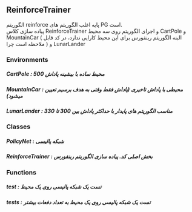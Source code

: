 ## ReinforceTrainer
الگوریتم reinforce پایه اغلب الگوریتم های PG است.  
پیاده سازی کلاس ReinforceTrainer و اجرای الگوریتم روی سه محیط CartPole و MountainCar ( البنه الگوریتم رینفورس برای این محیط کارایی ندارد، در کد قابل ملاحظه است چرا ) و LunarLander 

### Environments 
##### CartPole : محیط ساده با بیشینه پاداش 500
##### MountainCar : محیطی با پاداش تاخیری (پاداش فقط وقتی به هدف برسیم تعیین میشود)
##### LunarLander : مناسب الگوریتم های پایدار با حداکثر پاداش بین 300 تا 330
### Classes 
##### PolicyNet : شبکه پالیسی
##### ReinforceTrainer : بخش اصلی کد. پیاده سازی الگوریتم رینفورس 

### Functions
##### test : تست یک شبکه پالیسی روی یک محیط 
##### tests : تست یک شبکه پالیسی روی یک محیط به تعداد دفعات بیشتر
